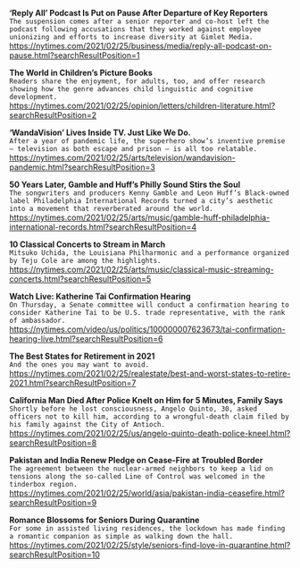 **‘Reply All’ Podcast Is Put on Pause After Departure of Key Reporters**\
`The suspension comes after a senior reporter and co-host left the podcast following accusations that they worked against employee unionizing and efforts to increase diversity at Gimlet Media.`\
https://nytimes.com/2021/02/25/business/media/reply-all-podcast-on-pause.html?searchResultPosition=1

**The World in Children’s Picture Books**\
`Readers share the enjoyment, for adults, too, and offer research showing how the genre advances child linguistic and cognitive development.`\
https://nytimes.com/2021/02/25/opinion/letters/children-literature.html?searchResultPosition=2

**‘WandaVision’ Lives Inside TV. Just Like We Do.**\
`After a year of pandemic life, the superhero show’s inventive premise — television as both escape and prison — is all too relatable.`\
https://nytimes.com/2021/02/25/arts/television/wandavision-pandemic.html?searchResultPosition=3

**50 Years Later, Gamble and Huff’s Philly Sound Stirs the Soul**\
`The songwriters and producers Kenny Gamble and Leon Huff’s Black-owned label Philadelphia International Records turned a city’s aesthetic into a movement that reverberated around the world.`\
https://nytimes.com/2021/02/25/arts/music/gamble-huff-philadelphia-international-records.html?searchResultPosition=4

**10 Classical Concerts to Stream in March**\
`Mitsuko Uchida, the Louisiana Philharmonic and a performance organized by Teju Cole are among the highlights.`\
https://nytimes.com/2021/02/25/arts/music/classical-music-streaming-concerts.html?searchResultPosition=5

**Watch Live: Katherine Tai Confirmation Hearing**\
`On Thursday, a Senate committee will conduct a confirmation hearing to consider Katherine Tai to be U.S. trade representative, with the rank of ambassador.`\
https://nytimes.com/video/us/politics/100000007623673/tai-confirmation-hearing-live.html?searchResultPosition=6

**The Best States for Retirement in 2021**\
`And the ones you may want to avoid.`\
https://nytimes.com/2021/02/25/realestate/best-and-worst-states-to-retire-2021.html?searchResultPosition=7

**California Man Died After Police Knelt on Him for 5 Minutes, Family Says**\
`Shortly before he lost consciousness, Angelo Quinto, 30, asked officers not to kill him, according to a wrongful-death claim filed by his family against the City of Antioch.`\
https://nytimes.com/2021/02/25/us/angelo-quinto-death-police-kneel.html?searchResultPosition=8

**Pakistan and India Renew Pledge on Cease-Fire at Troubled Border**\
`The agreement between the nuclear-armed neighbors to keep a lid on tensions along the so-called Line of Control was welcomed in the tinderbox region.`\
https://nytimes.com/2021/02/25/world/asia/pakistan-india-ceasefire.html?searchResultPosition=9

**Romance Blossoms for Seniors During Quarantine**\
`For some in assisted living residences, the lockdown has made finding a romantic companion as simple as walking down the hall.`\
https://nytimes.com/2021/02/25/style/seniors-find-love-in-quarantine.html?searchResultPosition=10

